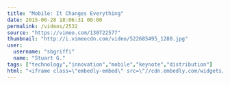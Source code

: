```yaml
---
title: "Mobile: It Changes Everything"
date: 2015-06-28 18:06:31 00:00
permalink: /videos/2532
source: "https://vimeo.com/130722577"
thumbnail: "http://i.vimeocdn.com/video/522685495_1280.jpg"
user:
  username: "sbgriffi"
  name: "Stuart G."
tags: ["technology","innovation","mobile","keynote","distribution"]
html: "<iframe class=\"embedly-embed\" src=\"//cdn.embedly.com/widgets/media.html?src=https%3A%2F%2Fplayer.vimeo.com%2Fvideo%2F130722577&wmode=transparent&url=https%3A%2F%2Fvimeo.com%2F130722577&image=http%3A%2F%2Fi.vimeocdn.com%2Fvideo%2F522685495_1280.jpg&key=daaebf4d9cdd46779200162d0ca86e20&type=text%2Fhtml&schema=vimeo\" width=\"1280\" height=\"720\" scrolling=\"no\" frameborder=\"0\" allowfullscreen></iframe>"
---
```


